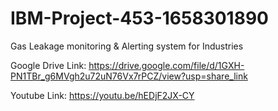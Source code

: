 # IBM-Project-453-1658301890
Gas Leakage monitoring &amp; Alerting system for Industries

Google Drive Link: https://drive.google.com/file/d/1GXH-PN1TBr_g6MVgh2u72uN76Vx7rPCZ/view?usp=share_link

Youtube Link: https://youtu.be/hEDjF2JX-CY
